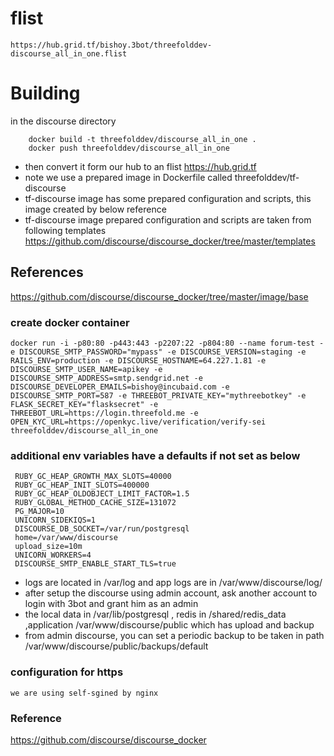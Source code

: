 # flist
	https://hub.grid.tf/bishoy.3bot/threefolddev-discourse_all_in_one.flist

# Building

in the discourse directory

```
    docker build -t threefolddev/discourse_all_in_one . 
    docker push threefolddev/discourse_all_in_one
```
- then convert it form our hub to an flist https://hub.grid.tf
- note we use a prepared image in Dockerfile called threefolddev/tf-discourse
- tf-discourse image has some prepared configuration and scripts, this image created by below reference 
- tf-discourse image prepared configuration and scripts are taken from following templates 
   https://github.com/discourse/discourse_docker/tree/master/templates

## References

https://github.com/discourse/discourse_docker/tree/master/image/base

### create docker container 
```
docker run -i -p80:80 -p443:443 -p2207:22 -p804:80 --name forum-test -e DISCOURSE_SMTP_PASSWORD="mypass" -e DISCOURSE_VERSION=staging -e RAILS_ENV=production -e DISCOURSE_HOSTNAME=64.227.1.81 -e DISCOURSE_SMTP_USER_NAME=apikey -e DISCOURSE_SMTP_ADDRESS=smtp.sendgrid.net -e DISCOURSE_DEVELOPER_EMAILS=bishoy@incubaid.com -e DISCOURSE_SMTP_PORT=587 -e THREEBOT_PRIVATE_KEY="mythreebotkey" -e FLASK_SECRET_KEY="flasksecret" -e THREEBOT_URL=https://login.threefold.me -e OPEN_KYC_URL=https://openkyc.live/verification/verify-sei threefolddev/discourse_all_in_one
```

### additional env variables have a defaults if not set as below
    
     RUBY_GC_HEAP_GROWTH_MAX_SLOTS=40000
     RUBY_GC_HEAP_INIT_SLOTS=400000
     RUBY_GC_HEAP_OLDOBJECT_LIMIT_FACTOR=1.5
     RUBY_GLOBAL_METHOD_CACHE_SIZE=131072
     PG_MAJOR=10
     UNICORN_SIDEKIQS=1
     DISCOURSE_DB_SOCKET=/var/run/postgresql
     home=/var/www/discourse
     upload_size=10m
     UNICORN_WORKERS=4
     DISCOURSE_SMTP_ENABLE_START_TLS=true
     
    
- logs are located in /var/log and app logs are in /var/www/discourse/log/
- after setup the discourse using admin account, ask another account to login with 3bot and grant him as an admin
- the local data in /var/lib/postgresql , redis in /shared/redis_data ,application /var/www/discourse/public which has upload and backup
- from admin discourse, you can set a periodic backup to be taken in path /var/www/discourse/public/backups/default

### configuration for https
    we are using self-sgined by nginx
    
### Reference

https://github.com/discourse/discourse_docker
